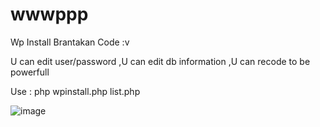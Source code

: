 # wwwppp
Wp Install Brantakan Code :v

U can edit user/password
,U can edit db information
,U can recode to be powerfull

Use : php wpinstall.php list.php

![image](https://github.com/xcapri/wwwppp/blob/master/wpinstallll.JPG)
